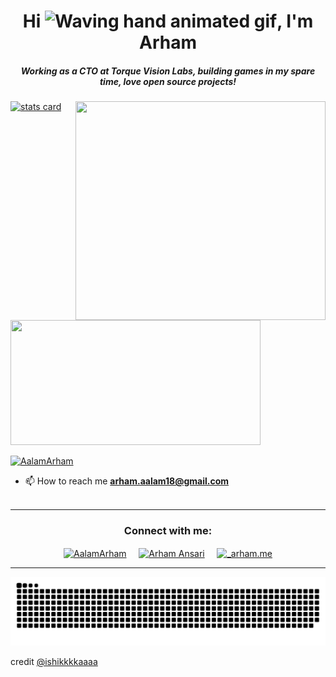 <h1 align="center">Hi <img src="https://raw.githubusercontent.com/nixin72/nixin72/master/wave.gif" 
         alt="Waving hand animated gif"
         height="45"
         width="45" />, I'm Arham</h1>
<h5 align="center">
Working as a CTO at Torque Vision Labs, building games in my spare time, love open source projects!
</h5>
<p>
<a align= "center" href="https://github.com/arham-aalam">
<img alt= "stats card" height="200px" width="400" src="https://github-readme-streak-stats.herokuapp.com/?user=arham-aalam&theme=radical">
<img align="right" height="350" width="400" src="https://cdn.dribbble.com/users/68398/screenshots/5699907/media/151eab48afa6df8d5f386520c3732fbb.gif" /> </a>
</p>
<img height="200px" width="400" src="https://github-readme-stats.vercel.app/api?username=arham-aalam&count_private=true&theme=radical&show_icons=true" />

<p align="left"> <a href="https://twitter.com/AalamArham" target="blank"><img src="https://img.shields.io/twitter/follow/AalamArham?logo=twitter&style=for-the-badge" alt="AalamArham" /></a> </p>

- 📫 How to reach me **arham.aalam18@gmail.com**
<br><br>
<hr>

<h3 align="center">Connect with me:</h3>
<p align="center">
<a href="https://twitter.com/AalamArham" target="blank"><img align="center" src="https://img.icons8.com/cute-clipart/64/000000/twitter.png" alt="AalamArham" height="50" width="50" /></a> &nbsp;&nbsp;&nbsp;
<a href="https://www.linkedin.com/in/arham-ansari-9469b8139/" target="blank"><img align="center" src="https://img.icons8.com/cute-clipart/64/000000/linkedin.png" alt="Arham Ansari" height="50" width="50" /></a>&nbsp;&nbsp;&nbsp;&nbsp;
<a href="https://instagram.com/_arham.me" target="blank"><img align="center" src="https://img.icons8.com/cute-clipart/64/000000/instagram-new.png" alt="_arham.me" height="50" width="50" /></a>
</p>

<hr>

<p align="center">
  <img src="https://raw.githubusercontent.com/Platane/snk/output/github-contribution-grid-snake.svg" alt="snake"></center>
</p>

credit [@ishikkkkaaaa](https://github.com/ishikkkkaaaa/)
